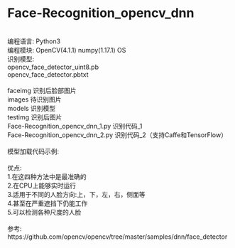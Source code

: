 # Face-Recognition_opencv_dnn
</br>
编程语言: Python3</br>
编程模块: OpenCV(4.1.1) numpy(1.17.1) OS</br>
识别模型: </br>
opencv_face_detector_uint8.pb</br>
opencv_face_detector.pbtxt</br>
</br>
faceimg 识别后脸部图片</br>
images 待识别图片</br>
models 识别模型</br>
testimg 识别后图片</br>
Face-Recognition_opencv_dnn_1.py 识别代码_1</br>
Face-Recognition_opencv_dnn_2.py 识别代码_2（支持Caffe和TensorFlow）</br>
</br>
模型加载代码示例:
</br>
</br>
优点:</br>
1.在这四种方法中是最准确的</br>
2.在CPU上能够实时运行</br>
3.适用于不同的人脸方向:上，下，左，右，侧面等</br>
4.甚至在严重遮挡下仍能工作</br>
5.可以检测各种尺度的人脸</br>
</br>
参考:</br>
https://github.com/opencv/opencv/tree/master/samples/dnn/face_detector
